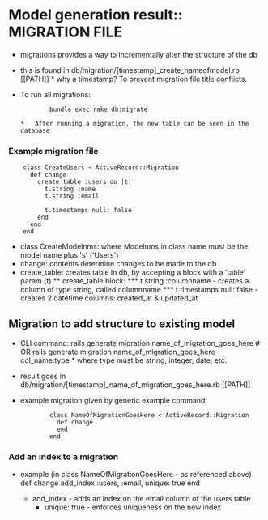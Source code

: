 Model generation result:: MIGRATION FILE
========================================
*   migrations provides a way to incrementally alter the structure of the db

*   this is found in db/migration/[timestamp]_create_nameofmodel.rb 											 [[PATH]]
		*    why a timestamp? To prevent migration file title conflicts.

*   To run all migrations:

				bundle exec rake db:migrate

		*   After running a migration, the new table can be seen in the database

### Example migration file
		class CreateUsers < ActiveRecord::Migration
		  def change
		    create_table :users do |t|
		      t.string :name
		      t.string :email

		      t.timestamps null: false
		    end
		  end
		end

*   class CreateModelnms:  where Modelnms in class name must be the model name plus 's' ('Users')
*   change: 						   contents determine changes to be made to the db
*   create_table:				   creates table in db, by accepting a block with a 'table' param (t)
		**  create_table block:
				*** t.string :columnname      -  creates a column of type string, called columnname
				*** t.timestamps null: false  -  creates 2 datetime columns: created_at & updated_at


Migration to add structure to existing model
--------------------------------------------
*   CLI command:
		    rails generate migration name_of_migration_goes_here
		    # OR
		    rails generate migration name_of_migration_goes_here col_name:type
		    *   where type must be string, integer, date, etc.

*   result goes in db/migration/[timestamp]_name_of_migration_goes_here.rb 								 [[PATH]]

*   example migration given by generic example command:

				class NameOfMigrationGoesHere < ActiveRecord::Migration
				  def change
				  end
				end

### Add an index to a migration
*   example (in class NameOfMigrationGoesHere - as referenced above)
			def change
				add_index :users, :email, unique: true
			end

	  *   add_index - adds an index on the email column of the users table
	  		*   unique: true 	- enforces uniqueness on the new index
